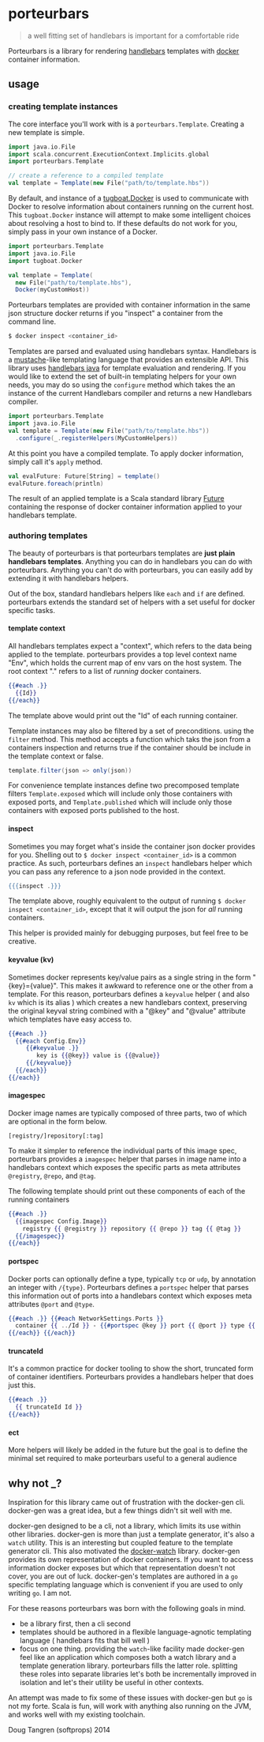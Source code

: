 # porteurbars

> a well fitting set of handlebars is important for a comfortable ride

Porteurbars is a library for rendering [handlebars](http://handlebarsjs.com/) templates with [docker](https://www.docker.com/) container information.

## usage

### creating template instances

The core interface you'll work with is a `porteurbars.Template`. Creating a new template is simple. 

```scala
import java.io.File
import scala.concurrent.ExecutionContext.Implicits.global
import porteurbars.Template

// create a reference to a compiled template
val template = Template(new File("path/to/template.hbs"))
```

By default, and instance of a [tugboat.Docker](http://github.com/softprops/tugboat#readme) is used to communicate with Docker to resolve 
information about containers running on the current host. This `tugboat.Docker` instance will attempt to make some intelligent choices
about resolving a host to bind to.
If these defaults do not work for you, simply pass in your own instance of a Docker.

```scala
import porteurbars.Template
import java.io.File
import tugboat.Docker

val template = Template(
  new File("path/to/template.hbs"),
  Docker(myCustomHost))
```

Porteurbars templates are provided with container information in the same json structure docker returns if you
"inspect" a container from the command line.

```bash
$ docker inspect <container_id>
```

Templates are parsed and evaluated using handlebars syntax. Handlebars is a [mustache](http://mustache.github.io/)-like templating language that provides an extensible API.
This library uses [handlebars java](http://jknack.github.io/handlebars.java/) for template evaluation and rendering. If you would like to extend the set of built-in templating helpers for your own needs, you may do so using the `configure` method which takes the an instance of the current Handlebars compiler and returns a new Handlebars compiler.

```scala
import porteurbars.Template
import java.io.File
val template = Template(new File("path/to/template.hbs"))
  .configure(_.registerHelpers(MyCustomHelpers))
```

At this point you have a compiled template. To apply docker information, simply call it's `apply` method.

```scala
val evalFuture: Future[String] = template()
evalFuture.foreach(println)
```

The result of an applied template is a Scala standard library [Future](http://www.scala-lang.org/api/current/index.html#scala.concurrent.Future) containing the response of docker container information applied to your handlebars template.

### authoring templates

The beauty of porteurbars is that porteurbars templates are __just plain handlebars templates__. Anything you can do in handlebars you can do with porteurbars.
Anything you can't do with porteurbars, you can easily add by extending it with handlebars helpers.

Out of the box, standard handlebars helpers like `each` and `if` are defined. porteurbars extends the standard set of helpers with a set useful for docker specific tasks.

#### template context

All handlebars templates expect a "context", which refers to the data being applied to the template. porteurbars provides a top level context name "Env",
which holds the current map of env vars on the host system. The root context "." refers to a list of _running_ docker containers.

```handlebars
{{#each .}}
  {{Id}}
{{/each}}
```

The template above would print out the "Id" of each running container.


Template instances may also be filtered by a set of preconditions. using the `filter` method. This method accepts a function which taks the json from a containers inspection and returns true if the container should be include in the template context or false.

```scala
template.filter(json => only(json))
```

For convenience template instances define two precomposed template filters `Template.exposed` which will include only those containers with exposed ports, and `Template.published` which will include only those containers with exposed ports published to the host.

#### inspect

Sometimes you may forget what's inside the container json docker provides for you. Shelling out to `$ docker inspect <container_id>` is a common practice. As
such, porteurbars defines an `inspect` handlebars helper which you can pass any reference to a json node provided in the context.

```handlebars
{{{inspect .}}}
```

The template above, roughly equivalent to the output of running `$ docker inspect <container_id>`, except that it will output the json for _all_ running containers.

This helper is provided mainly for debugging purposes, but feel free to be creative.

#### keyvalue (kv)

Sometimes docker represents key/value pairs as a single string in the form "{key}={value}". This makes it awkward to reference one or the other from a template. For this reason, porteurbars defines a `keyvalue` helper ( and also `kv` which is its alias ) which creates a new handlebars context, preserving the original keyval string combined with a "@key" and "@value" attribute which templates have easy access to.

```handlebars
{{#each .}}
  {{#each Config.Env}}
     {{#keyvalue .}}
        key is {{@key}} value is {{@value}}
     {{/keyvalue}}
  {{/each}}
{{/each}}
```

#### imagespec

Docker image names are typically composed of three parts, two of which are optional in the form below.

```
[registry/]repository[:tag]
```

To make it simpler to reference the individual parts of this image spec, porteurbars provides a `imagespec` helper
that parses in image name into a handlebars context which exposes the specific parts as meta attributes `@registry`, `@repo`, and
`@tag`.

The following template should print out these components of each of the running containers

```handlebars
{{#each .}}
  {{imagespec Config.Image}}
    registry {{ @registry }} repository {{ @repo }} tag {{ @tag }}
  {{/imagespec}}
{{/each}}
```

#### portspec

Docker ports can optionally define a type, typically `tcp` or `udp`, by annotation an integer with `/{type}`. Porteurbars defines a `portspec` helper
that parses this information out of ports into a handlebars context which exposes meta attributes `@port` and `@type`.

```handlebars
{{#each .}} {{#each NetworkSettings.Ports }}
  container {{ ../Id }} - {{#portspec @key }} port {{ @port }} type {{ @type }} {{/portspec}}
{{/each}} {{/each}}
```

#### truncateId

It's a common practice for docker tooling to show the short, truncated form of container identifiers. Porteurbars provides a handlebars helper that does just this.

```handlebars
{{#each .}}
  {{ truncateId Id }}
{{/each}}
```

#### ect

More helpers will likely be added in the future but the goal is to define the minimal set required to make porteurbars useful to a general audience

## why not _?

Inspiration for this library came out of frustration with the docker-gen cli. docker-gen was a great idea, but a few things didn't sit well with me.

docker-gen designed to be a cli, not a library, which limits its use within other libraries.
docker-gen is more than just a template generator, it's also a `watch` utility. This is an interesting but coupled feature to the template generator cli. This also motivated the [docker-watch](http://github.com/softprops/docker-watch) library. docker-gen provides its own representation of docker containers. If you want to access information docker exposes but which that representation doesn't not cover, you are out of luck. docker-gen's templates are authored in a `go` specific templating language which is convenient if you are used to only writing `go`. I am not.

For these reasons porteurbars was born with the following goals in mind.

- be a library first, then a cli second
- templates should be authored in a flexible language-agnotic templating language ( handlebars fits that bill well )
- focus on one thing. providing the `watch`-like facility made docker-gen feel like an application which composes both a watch library and a template generation library. porteurbars fills the latter role. splitting these roles into separate libraries let's both be incrementally improved in isolation and let's their utility be useful in other contexts.

An attempt was made to fix some of these issues with docker-gen but `go` is not my forte.
Scala is fun, will work with anything also running on the JVM, and works well with my existing toolchain.

Doug Tangren (softprops) 2014
